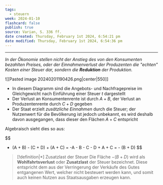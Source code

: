 ```yaml
---
tags:
  - steuern
week: 2024-01-10
flashcard: false
publish: true
source: Varian, S. 336 ff.
date created: Thursday, February 1st 2024, 6:54:21 pm
date modified: Thursday, February 1st 2024, 6:54:36 pm
---
```

***

*In der Ökonomie stellen nicht der Anstieg des von den Konsumenten bezahlten Preises, oder der Einnahmenverlust der Produzenten die "echten" Kosten einer Steuer dar, sondern die **Reduktion** der Produktion.*

![[Pasted image 20240201190426.png|center|550]]

- In diesem Diagramm sind die Angebots- und Nachfragepreise im Gleichgewicht nach Einführung einer Steuer $t$ dargestellt
- Der Verlust an Konsumentenrente ist durch $A + B$, der Verlust an Produzentenrente durch $C + D$ gegeben
- Der Staat erzielt *zusätzliche Einnahmen* durch die Steuer; der Nutzenwert für die Bevölkerung ist jedoch unbekannt, es wird deshalb davon ausgegangen, dass dieser den Flächen $A + C$ entspricht

Algebraisch sieht dies so aus:

$$
- (A + B) - (C + D) + (A + C) = -A - B - C - D + A + C = - (B + D)
$$

> [!definition|*] Zusatzlast der Steuer
> Die Fläche $- (B + D)$ wird als **Wohlfahrtsverlust** oder **Zusatzlast** der Steuer bezeichnet. Diese entspricht dem aus der Verringerung der Verkäufe des Gutes entgangenen Wert, welcher nicht besteuert werden kann, und somit auch keinen Nutzen aus Staatsausgaben erzeugen kann.

